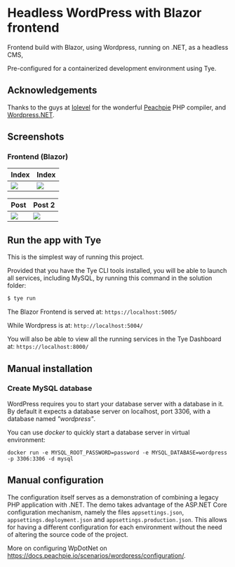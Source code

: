 # Headless WordPress with Blazor frontend

Frontend build with Blazor, using Wordpress, running on .NET, as a headless CMS,

Pre-configured for a containerized development environment using Tye.

## Acknowledgements

Thanks to the guys at [Iolevel](https://www.iolevel.com/) for the wonderful [Peachpie](https://www.peachpie.io/) PHP compiler, and [Wordpress.NET](https://www.wpdotnet.com/).

## Screenshots
### Frontend (Blazor)

| Index         | Index         |
| ------------- | --------------|
| <img src="/Screenshots/Index.png" /> | <img src="/Screenshots/Index2.png" /> 

| Post          | Post 2        |
| ------------- | --------------|
| <img src="/Screenshots/Post.png" /> | <img src="/Screenshots/Post2.png" /> | 

## Run the app with Tye

This is the simplest way of running this project.

Provided that you have the Tye CLI tools installed, you will be able to launch all services, including MySQL, by running this command in the solution folder:

```sh
$ tye run
```

The Blazor Frontend is served at: ```https://localhost:5005/```

While Wordpress is at: ```http://localhost:5004/```

You will also be able to view all the running services in the Tye Dashboard at: ```https://localhost:8000/```

## Manual installation

### Create MySQL database

WordPress requires you to start your database server with a database in it. By default it expects a database server on localhost, port 3306, with a database named *"wordpress"*.

You can use *docker* to quickly start a database server in virtual environment:
```
docker run -e MYSQL_ROOT_PASSWORD=password -e MYSQL_DATABASE=wordpress -p 3306:3306 -d mysql
```

## Manual configuration

The configuration itself serves as a demonstration of combining a legacy PHP application with .NET. The demo takes advantage of the ASP.NET Core configuration mechanism, namely the files `appsettings.json`, `appsettings.deployment.json` and `appsettings.production.json`. This allows for having a different configuration for each environment without the need of altering the source code of the project.

More on configuring WpDotNet on https://docs.peachpie.io/scenarios/wordpress/configuration/.